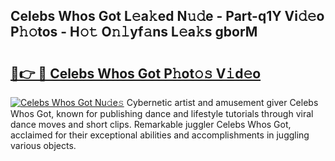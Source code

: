 ## Celebs Whos Got L𝚎a𝚔ed N𝚞𝚍e - Part-q1Y Vi𝚍𝚎o P𝚑𝚘tos - H𝚘𝚝 O𝚗𝚕yf𝚊ns L𝚎a𝚔s gborM

# <h2><a href="http://kfbsdh3.oniu.top/?m=Celebs+Whos+Got">🔗👉 🔴 Celebs Whos Got P𝚑ot𝚘𝚜 V𝚒d𝚎o</a></h2>

[![Celebs Whos Got Nu𝚍e𝚜](https://i.imgur.com/0qMVB7G.gif)](http://kfbsdh3.oniu.top/?m=Celebs+Whos+Got)
Cybernetic artist and amusement giver Celebs Whos Got, known for publishing dance and lifestyle tutorials through viral dance moves and short clips. Remarkable juggler Celebs Whos Got, acclaimed for their exceptional abilities and accomplishments in juggling various objects.  
